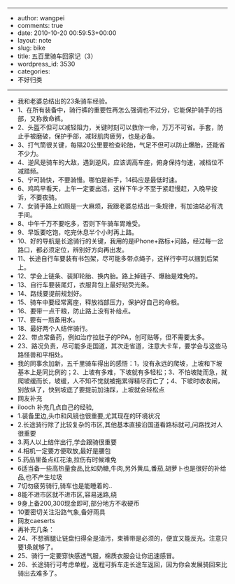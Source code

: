 - --
- author: wangpei
- comments: true
- date: 2010-10-20 00:59:53+00:00
- layout: note
- slug: bike
- title: 五百里骑车回家记（3）
- wordpress_id: 3530
- categories:
- 不好归类
- --
- 我和老婆总结出的23条骑车经验。
- 1、在所有装备中，骑行裤的重要性再怎么强调也不过分，它能保护骑手的裆部，又称救命裤。
- 2、头盔不但可以减轻阻力，关键时刻可以救你一命，万万不可省。手套，防止手被磨破，保护手部，减轻肌肉疲劳，也是必备。
- 3、打气筒很关键，每隔20公里要检查轮胎，气足不但可以防止爆胎，还能省不少力。
- 4、逆风是骑车的大敌，遇到逆风，应该调高车座，俯身保持匀速，减档位不减踏频。
- 5、宁可骑快，不要骑慢。哪怕是新手，14码应是最低时速。 
- 6、鸡鸣早看天，上午一定要出活，这样下午才不至于紧赶慢赶，入晚早投诉，不要夜骑。
- 7、女骑手路上如厕是一大麻烦，我跟老婆总结出一条规律，有加油站必有洗手间。
- 8、中午千万不要吃多，否则下午骑车胃难受。
- 9、早饭要吃饱，吃完休息半个小时再上路。
- 10、好的导航是长途骑行的关键，我用的是iPhone+路标+问路，经过每一岔路口，都必须定位，辨别好方向再出发。
- 11、长途自行车要装有书包架，尽可能多带点绳子，这样行李可以捆到后架上。
- 12、学会上链条、装卸轮胎、换内胎。路上掉链子、爆胎是难免的。
- 13、自行车要装尾灯，衣服背包上最好贴荧光条。 
- 14、路线要提前规划好。 
- 15、骑车中要经常离座，释放裆部压力，保护好自己的命根。 
- 16、要带一点干粮，防止路上没有补给点。 
- 17、要有一瓶备用水。 
- 18、最好两个人结伴骑行。
- 22、带点常备药，例如治疗拉肚子的PPA，创可贴等，但不需要太多。 
- 23、路况负责，尽可能多走国道，其次走省道，注意大卡车，要学会与这些马路怪兽和平相处。
- 我的同事余加新，五千里骑车得出的感悟：1，没有永远的爬坡，上坡和下坡基本上是同比例的；2、上坡有多难，下坡就有多轻松；3、不怕坡陡而急，就爬坡缓而长，坡缓，人不知不觉就被拖累得精尽而亡了；4、下坡时收收闸，别放纵了，快到坡底了要提前加油踩，上坡就会轻松点
- 网友补充
- ilooch   补充几点自己的经验,
- 1.装备里边,头巾和风镜也很重要,尤其现在的环境状况
- 2.长途骑行除了比较复杂的市区,其他基本直接沿国道看路标就可,问路找对人很重要
- 3.两人以上结伴出行,学会跟骑很重要
- 4.相机一定要方便取放,最好是腰包
- 5.药品里备点红花油,拉伤有时候难免 
- 6适当备一些高热量食品,比如奶糖,牛肉,另外黄瓜,番茄,胡萝卜也是很好的补给品,也不产生垃圾
- 7切勿疲劳骑行,骑车也是能睡着的..
- 8能不进市区就不进市区,容易迷路,绕
- 9身上备200,300现金即可,部分地方不收硬币
- 10要密切关注沿路气象,备好雨具
- 网友caeserts
- 再补充几条：
- 24、不想裤腿让链盘扫得全是油污，束裤带是必须的，便宜又能反光。注意只要1条就够了。
- 25、骑行一定要穿快感透气服，棉质衣服会让你迅速感冒。
- 26、长途骑行可考虑单程，返程可拆车走长途车返回，因为你会发展骑回来比骑出去难多了。
